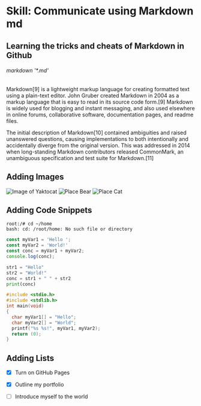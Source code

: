 # Skill: Communicate using Markdown md
## Learning the tricks and cheats of Markdown in Github
###### markdown '*.md'

Markdown[9] is a lightweight markup language for creating formatted text using a plain-text editor. John Gruber created Markdown in 2004 as a markup language that is easy to read in its source code form.[9] Markdown is widely used for blogging and instant messaging, and also used elsewhere in online forums, collaborative software, documentation pages, and readme files.

The initial description of Markdown[10] contained ambiguities and raised unanswered questions, causing implementations to both intentionally and accidentally diverge from the original version. This was addressed in 2014 when long-standing Markdown contributors released CommonMark, an unambiguous specification and test suite for Markdown.[11]

## Adding Images
![Image of Yaktocat](https://octodex.github.com/images/yaktocat.png)
![Place Bear](https://placebear.com/200/300)
![Place Cat](https://placekitten.com/600/300)

## Adding Code Snippets
```
root:/# cd ~/home
bash: cd: /root/home: No such file or directory
```

```js
const myVar1 = 'Hello ';
const myVar2 = 'World!'
const conc = myVar1 + myVar2;
console.log(conc);
```

```py
str1 = "Hello"
str2 = "World!"
conc = str1 + " " + str2
print(conc)
```

```c
#include <stdio.h>
#include <stdlib.h>
int main(void)
{
  char myVar1[] = "Hello";
  char myVar2[] = "World";
  printf("%s %s!", myVar1, myVar2);
  return (0);
}
```

## Adding Lists
- [X] Turn on GitHub Pages
- [x] Outline my portfolio
- [ ] Introduce myself to the world

